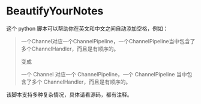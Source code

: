 # BeautifyYourNotes

这个 python 脚本可以帮助你在英文和中文之间自动添加空格，例如： 

> 一个Channel对应一个ChannelPipeline，一个ChannelPipeline当中包含了多个ChannelHandler，而且是有顺序的。
>
> 变成
>
> 一个 Channel 对应一个 ChannelPipeline，一个 ChannelPipeline 当中包含了多个 ChannelHandler，而且是有顺序的。

该脚本支持多种复杂情况，具体请看源码，都有注释。


